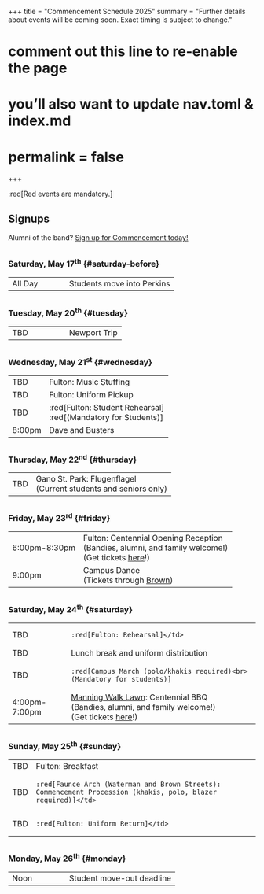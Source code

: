 +++
title = "Commencement Schedule 2025"
summary = "Further details about events will be coming soon. Exact timing is subject to change."
# comment out this line to re-enable the page
# you’ll also want to update nav.toml & index.md
# permalink = false
+++

:red[Red events are mandatory.]

<style>
td > p { margin-bottom: 0.5rem }
td > p:last-child { margin: 0 }
tr:last-child td { border-bottom: none }
h3 { margin-top: 2rem }
</style>

## Signups

Alumni of the band? [Sign up for Commencement today!](https://docs.google.com/forms/d/e/1FAIpQLSdwspEwElnmbKWGXEyztk91nl_WUk1uwcZzY5iSJvOM5nrJOg/viewform)

### Saturday, May 17<sup>th</sup> {#saturday-before}

<table class="table">
<tr>
  <td style="width: 100px">All Day</td>
  <td>Students move into Perkins</td>
</tr>
</table>

### Tuesday, May 20<sup>th</sup> {#tuesday}

<table class="table">
<tr>
  <td style="width: 100px">TBD</td>
  <td>Newport Trip</td>
</tr>
</table>

### Wednesday, May 21<sup>st</sup> {#wednesday}

<table class="table">
<tr>
  <td>TBD</td>
  <td>Fulton: Music Stuffing</td>
</tr>
<tr>
  <td>TBD</td>
  <td>Fulton: Uniform Pickup</td>
</tr>
<tr>
  <td>TBD</td>
  <td>
  
  :red[Fulton: Student Rehearsal]<br>:red[(Mandatory for Students)]</td>
</tr>
<tr>
  <td>8:00pm</td>
  <td>Dave and Busters</td>
</tr>
</table>

### Thursday, May 22<sup>nd</sup> {#thursday}

<table class="table">
<tr>
  <td>TBD</td>
  <td>Gano St. Park: Flugenflagel<br>(Current students and seniors only)</td>
</tr>
</table>

### Friday, May 23<sup>rd</sup> {#friday}

<table class="table">
<tr>
  <td>6:00pm-8:30pm</td>
  <td>Fulton: Centennial Opening Reception<br>(Bandies, alumni, and family welcome!)<br>(Get tickets <a href="https://www.eventbrite.com/e/brown-band-centennial-opening-reception-tickets-1312058465189?aff=oddtdtcreator">here</a>!)</td>
</tr>
<tr> 
  <td>9:00pm</td> 
  <td>Campus Dance<br>(Tickets through <a href="https://alumni-friends.brown.edu/events/campus-dance">Brown</a>)</td>
</tr> 
</table>

### Saturday, May 24<sup>th</sup> {#saturday}

<table class="table">
<tr>
  <td>TBD</td>
  <td>
  
    :red[Fulton: Rehearsal]</td>
</tr>
<tr>
  <td>TBD</td>
  <td>Lunch break and uniform distribution</td>
</tr>
<tr>
  <td>TBD</td>
  <td>
  
    :red[Campus March (polo/khakis required)<br>(Mandatory for students)]
  
  </td>
</tr>
<tr>
  <td>4:00pm-7:00pm</td>
  <td> <a href="https://maps.app.goo.gl/YBvr6KjVQgeaRJyB9">Manning Walk Lawn</a>: Centennial BBQ<br>(Bandies, alumni, and family welcome!)<br>(Get tickets <a href="https://www.eventbrite.com/e/brown-band-centennial-barbecue-tickets-1350550947239?aff=oddtdtcreator">here</a>!)</td>
</tr>
</table>

### Sunday, May 25<sup>th</sup> {#sunday}

<table class="table">
<tr>
  <td>TBD</td>
  <td>Fulton: Breakfast</td>
</tr>
<tr>
  <td>TBD</td>
  <td>
  
    :red[Faunce Arch (Waterman and Brown Streets): Commencement Procession (khakis, polo, blazer required)]</td>
</tr>
<tr>
  <td>TBD</td>
  <td>
  
    :red[Fulton: Uniform Return]</td>
</tr>
</table>

### Monday, May 26<sup>th</sup> {#monday}

<table class="table">
<tr>
  <td style="width: 100px">Noon</td>
  <td>Student move-out deadline</td>
</tr>
</table>
